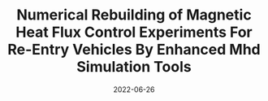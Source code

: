 ---
title: "Numerical Rebuilding of Magnetic Heat Flux Control Experiments For Re-Entry Vehicles By Enhanced Mhd Simulation Tools"
collection: conferences
permalink: /conference/2022-numerical-rebuilding
excerpt: "Giacomelli, Jasmine and G., Herdrich and **Sharma, Vatsalya** and Lani, Andrea and Donaldson, Nathan and Kim, Minkwan"
date: 2022-06-26
venue: "2nd International Conference on Flight Vehicles, Aerothermodynamics and Re-entry Missions & Engineering (FAR)"
---